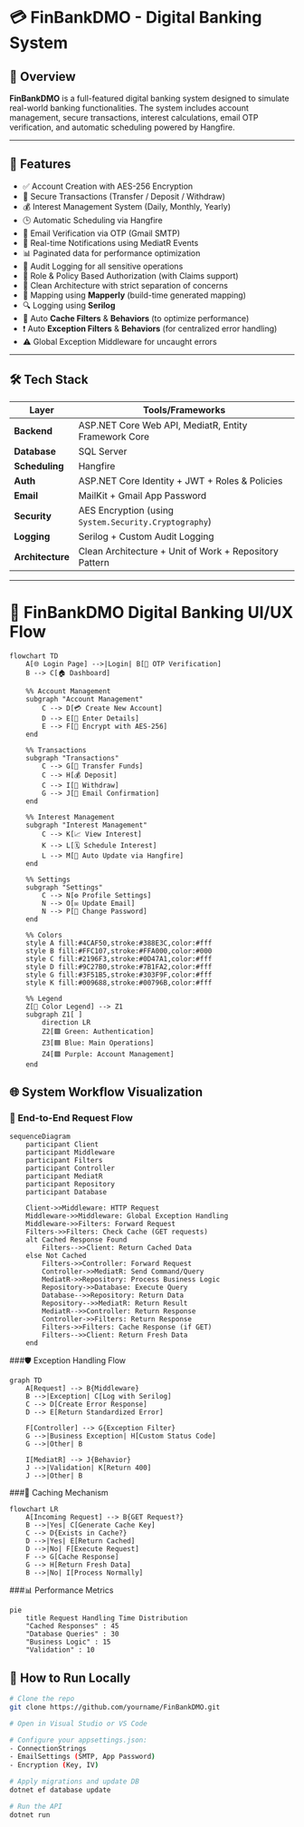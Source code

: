 # 💳 FinBankDMO - Digital Banking System

## 🧾 Overview

**FinBankDMO** is a full-featured digital banking system designed to simulate real-world banking functionalities. The system includes account management, secure transactions, interest calculations, email OTP verification, and automatic scheduling powered by Hangfire.

---

## 🚀 Features

- ✅ Account Creation with AES-256 Encryption
- 🔐 Secure Transactions (Transfer / Deposit / Withdraw)
- 💰 Interest Management System (Daily, Monthly, Yearly)
- 🕒 Automatic Scheduling via Hangfire
- 📧 Email Verification via OTP (Gmail SMTP)
- 🔔 Real-time Notifications using MediatR Events
- 📊 Paginated data for performance optimization
- 🧾 Audit Logging for all sensitive operations
- 👤 Role & Policy Based Authorization (with Claims support)
- 🧭 Clean Architecture with strict separation of concerns
- 💫 Mapping using **Mapperly** (build-time generated mapping)
- 🔍 Logging using **Serilog**
- 🧠 Auto **Cache Filters** & **Behaviors** (to optimize performance)
- ❗ Auto **Exception Filters** & **Behaviors** (for centralized error handling)
- ⚠️ Global Exception Middleware for uncaught errors

---

## 🛠️ Tech Stack

| Layer           | Tools/Frameworks |
|----------------|------------------|
| **Backend**    | ASP.NET Core Web API, MediatR, Entity Framework Core |
| **Database**   | SQL Server |
| **Scheduling** | Hangfire |
| **Auth**       | ASP.NET Core Identity + JWT + Roles & Policies |
| **Email**      | MailKit + Gmail App Password |
| **Security**   | AES Encryption (using `System.Security.Cryptography`) |
| **Logging**    | Serilog + Custom Audit Logging |
| **Architecture** | Clean Architecture + Unit of Work + Repository Pattern |

---

# 🏦 FinBankDMO Digital Banking UI/UX Flow
```mermaid
flowchart TD
    A[🌐 Login Page] -->|Login| B[🔐 OTP Verification]
    B --> C[🏠 Dashboard]

    %% Account Management
    subgraph "Account Management"
        C --> D[💳 Create New Account]
        D --> E[🔢 Enter Details]
        E --> F[🔐 Encrypt with AES-256]
    end

    %% Transactions
    subgraph "Transactions"
        C --> G[🔄 Transfer Funds]
        C --> H[💰 Deposit]
        C --> I[💸 Withdraw]
        G --> J[📧 Email Confirmation]
    end

    %% Interest Management
    subgraph "Interest Management"
        C --> K[📈 View Interest]
        K --> L[🗓 Schedule Interest]
        L --> M[🔄 Auto Update via Hangfire]
    end

    %% Settings
    subgraph "Settings"
        C --> N[⚙️ Profile Settings]
        N --> O[✉️ Update Email]
        N --> P[🔑 Change Password]
    end

    %% Colors
    style A fill:#4CAF50,stroke:#388E3C,color:#fff
    style B fill:#FFC107,stroke:#FFA000,color:#000
    style C fill:#2196F3,stroke:#0D47A1,color:#fff
    style D fill:#9C27B0,stroke:#7B1FA2,color:#fff
    style G fill:#3F51B5,stroke:#303F9F,color:#fff
    style K fill:#009688,stroke:#00796B,color:#fff

    %% Legend
    Z[🎨 Color Legend] --> Z1
    subgraph Z1[ ]
        direction LR
        Z2[🟩 Green: Authentication]
        Z3[🟦 Blue: Main Operations]
        Z4[🟪 Purple: Account Management]
    end
```

## 🌐 System Workflow Visualization

### 🔄 End-to-End Request Flow
```mermaid
sequenceDiagram
    participant Client
    participant Middleware
    participant Filters
    participant Controller
    participant MediatR
    participant Repository
    participant Database
    
    Client->>Middleware: HTTP Request
    Middleware->>Middleware: Global Exception Handling
    Middleware->>Filters: Forward Request
    Filters->>Filters: Check Cache (GET requests)
    alt Cached Response Found
        Filters-->>Client: Return Cached Data
    else Not Cached
        Filters->>Controller: Forward Request
        Controller->>MediatR: Send Command/Query
        MediatR->>Repository: Process Business Logic
        Repository->>Database: Execute Query
        Database-->>Repository: Return Data
        Repository-->>MediatR: Return Result
        MediatR-->>Controller: Return Response
        Controller->>Filters: Return Response
        Filters->>Filters: Cache Response (if GET)
        Filters-->>Client: Return Fresh Data
    end
```
###🛡️ Exception Handling Flow
```mermaid
graph TD
    A[Request] --> B{Middleware}
    B -->|Exception| C[Log with Serilog]
    C --> D[Create Error Response]
    D --> E[Return Standardized Error]
    
    F[Controller] --> G{Exception Filter}
    G -->|Business Exception| H[Custom Status Code]
    G -->|Other| B
    
    I[MediatR] --> J{Behavior}
    J -->|Validation| K[Return 400]
    J -->|Other| B
  ```  
###💾 Caching Mechanism
```mermaid
flowchart LR
    A[Incoming Request] --> B{GET Request?}
    B -->|Yes| C[Generate Cache Key]
    C --> D{Exists in Cache?}
    D -->|Yes| E[Return Cached]
    D -->|No| F[Execute Request]
    F --> G[Cache Response]
    G --> H[Return Fresh Data]
    B -->|No| I[Process Normally]
```
###📊 Performance Metrics
```mermaid
pie
    title Request Handling Time Distribution
    "Cached Responses" : 45
    "Database Queries" : 30
    "Business Logic" : 15
    "Validation" : 10
```

## 🧪 How to Run Locally

```bash
# Clone the repo
git clone https://github.com/yourname/FinBankDMO.git

# Open in Visual Studio or VS Code

# Configure your appsettings.json:
- ConnectionStrings
- EmailSettings (SMTP, App Password)
- Encryption (Key, IV)

# Apply migrations and update DB
dotnet ef database update

# Run the API
dotnet run



